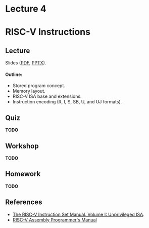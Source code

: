 # Lecture 4

# RISC-V Instructions

## Lecture

Slides ([PDF](CA_Lecture_04.pdf), [PPTX](CA_Lecture_04.pptx)).

#### Outline:

* Stored program concept.
* Memory layout.
* RISC-V ISA base and extensions.
* Instruction encoding (R, I, S, SB, U, and UJ formats).

## Quiz

__TODO__

## Workshop

__TODO__

## Homework

__TODO__

## References

* [The RISC-V Instruction Set Manual. Volume I: Unprivileged ISA](
  https://github.com/riscv/riscv-isa-manual/releases/latest).
* [RISC-V Assembly Programmer's Manual](https://github.com/riscv/riscv-asm-manual/blob/master/riscv-asm.md)

